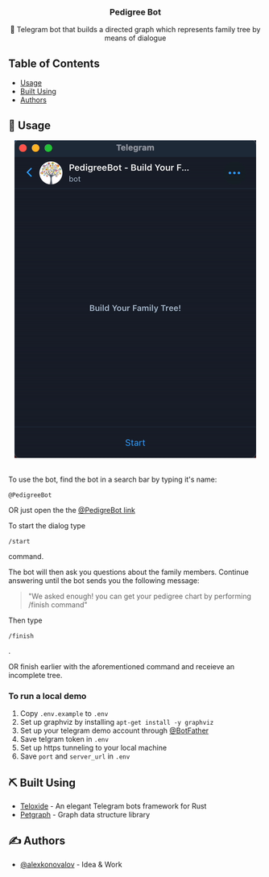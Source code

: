 <h3 align="center">Pedigree Bot</h3>

<p align="center"> 🤖 Telegram bot that builds a directed graph which represents family tree by means of dialogue
    <br> 
</p>

## Table of Contents

- [Usage](#usage)
- [Built Using](#built_using)
- [Authors](#authors)

## 🎈 Usage <a name = "usage"></a>

<div align="center">
  <kbd>
    <img src=./media/DEMO.gif />
  </kbd>
</div>
<br/>

To use the bot, find the bot in a search bar by typing it's name:

```
@PedigreeBot
```

OR just open the the [@PedigreBot link](https://t.me/pedigreebot)

To start the dialog type
 
```
/start
```

command. 

The bot will then ask you questions about the family members.
Continue answering until the bot sends you the following message:

> "We asked enough! you can get your pedigree chart by performing /finish command"

Then type

```
/finish
```
.

OR finish earlier with the aforementioned command and receieve an incomplete tree.

### To run a local demo

1. Copy `.env.example` to `.env`
2. Set up graphviz by installing `apt-get install -y graphviz`
3. Set up your telegram demo account through [@BotFather](https://t.me/botfather)
4. Save telgram token in `.env`
5. Set up https tunneling to your local machine
6. Save `port` and `server_url` in `.env`

## ⛏️ Built Using <a name = "built_using"></a>

- [Teloxide](https://docs.rs/teloxide/latest/teloxide/) - An elegant Telegram bots framework for Rust
- [Petgraph](https://docs.rs/petgraph/latest/petgraph/) - Graph data structure library

## ✍️ Authors <a name = "authors"></a>

- [@alexkonovalov](https://github.com/alexkonovalov) - Idea & Work

